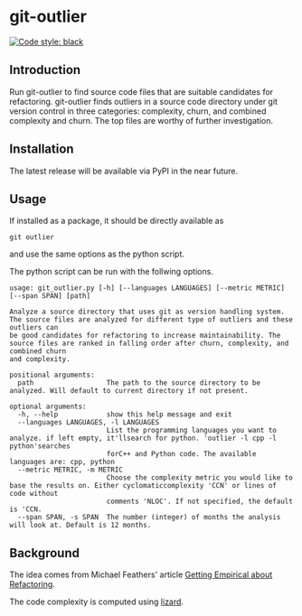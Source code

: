 # git-outlier
[![Code style: black](https://img.shields.io/badge/code%20style-black-000000.svg)](https://github.com/psf/black)

## Introduction
Run git-outlier to find source code files that are suitable candidates for refactoring.
git-outlier finds outliers in a source code directory under git version control in three categories: complexity, churn, and
combined complexity and churn. The top files are worthy of further investigation.

## Installation

The latest release will be available via PyPI in the near future.

## Usage

If installed as a package, it should be directly available as
```
git outlier
```
and use the same options as the python script.

The python script can be run with the follwing options.
```
usage: git_outlier.py [-h] [--languages LANGUAGES] [--metric METRIC] [--span SPAN] [path]

Analyze a source directory that uses git as version handling system. The source files are analyzed for different type of outliers and these outliers can
be good candidates for refactoring to increase maintainability. The source files are ranked in falling order after churn, complexity, and combined churn
and complexity.

positional arguments:
  path                  The path to the source directory to be analyzed. Will default to current directory if not present.

optional arguments:
  -h, --help            show this help message and exit
  --languages LANGUAGES, -l LANGUAGES
                        List the programming languages you want to analyze. if left empty, it'llsearch for python. 'outlier -l cpp -l python'searches
                        forC++ and Python code. The available languages are: cpp, python
  --metric METRIC, -m METRIC
                        Choose the complexity metric you would like to base the results on. Either cyclomaticcomplexity 'CCN' or lines of code without
                        comments 'NLOC'. If not specified, the default is 'CCN.
  --span SPAN, -s SPAN  The number (integer) of months the analysis will look at. Default is 12 months.
```



## Background
The idea comes from Michael Feathers' article [Getting Empirical about Refactoring](https://www.agileconnection.com/article/getting-empirical-about-refactoring).

The code complexity is computed using [lizard](http://www.lizard.ws/).
